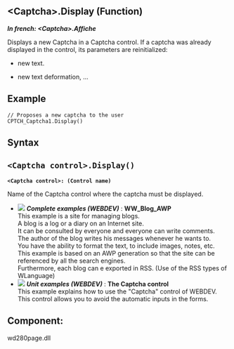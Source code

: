


## &lt;Captcha&gt;.Display (Function)

***In french: &lt;Captcha&gt;.Affiche***



<a name="XUse"></a>
<a name="Use"></a>
<a name="description"></a>
Displays a new Captcha in a Captcha control. If a captcha was already displayed in the control, its parameters are reinitialized: 

- new text.

- new text deformation, ...



<a name="Example1"></a>
<a name="sample_code"></a>

## Example


```wl
// Proposes a new captcha to the user
CPTCH_Captcha1.Display()
```

<a name="XSYNTAX"></a>

## Syntax
<a name="SYNTAX1"></a>

`<Captcha control>.Display()`
---

**`<Captcha control>: (Control name)`**

Name of the Captcha control where the captcha must be displayed.




- ![](https://doc.pcsoft.fr/en-US/images/image.awp?langid=3&name=WW_Blog_AWP.gif) ***Complete examples (WEBDEV)*** : **WW_Blog_AWP** <br>This example is a site for managing blogs.<br>A blog is a log or a diary on an Internet site. <br>It can be consulted by everyone and everyone can write comments.<br>The author of the blog writes his messages whenever he wants to.<br>You have the ability to format the text, to include images, notes, etc.<br>This example is based on an AWP generation so that the site can be referenced by all the search engines.<br>Furthermore, each blog can e exported in RSS. (Use of the RSS types of WLanguage)
- ![](https://doc.pcsoft.fr/en-US/images/image.awp?langid=3&name=TheCaptchacontrol.gif) ***Unit examples (WEBDEV)*** : **The Captcha control** <br>This example explains how to use the "Captcha" control of WEBDEV. <br>This control allows you to avoid the automatic inputs in the forms.

<a name="XComponent"></a>

## Component:
wd280page.dll
